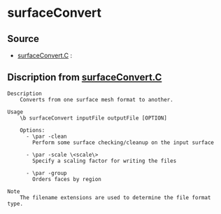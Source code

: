 # surfaceConvert

## Source

- [surfaceConvert.C](surfaceConvert.C) : 


## Discription from [surfaceConvert.C](surfaceConvert.C)

```
Description
    Converts from one surface mesh format to another.

Usage
    \b surfaceConvert inputFile outputFile [OPTION]

    Options:
      - \par -clean
        Perform some surface checking/cleanup on the input surface

      - \par -scale \<scale\>
        Specify a scaling factor for writing the files

      - \par -group
        Orders faces by region

Note
    The filename extensions are used to determine the file format type.


```

